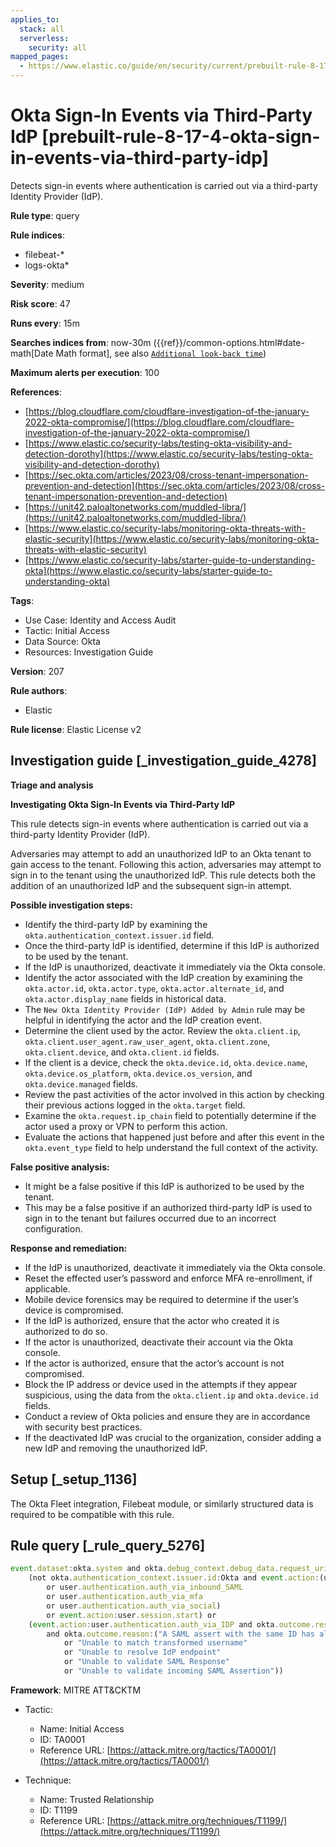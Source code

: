 ```yaml
---
applies_to:
  stack: all
  serverless:
    security: all
mapped_pages:
  - https://www.elastic.co/guide/en/security/current/prebuilt-rule-8-17-4-okta-sign-in-events-via-third-party-idp.html
---
```


# Okta Sign-In Events via Third-Party IdP [prebuilt-rule-8-17-4-okta-sign-in-events-via-third-party-idp]

Detects sign-in events where authentication is carried out via a third-party Identity Provider (IdP).

**Rule type**: query

**Rule indices**:

* filebeat-*
* logs-okta*

**Severity**: medium

**Risk score**: 47

**Runs every**: 15m

**Searches indices from**: now-30m ({{ref}}/common-options.html#date-math[Date Math format], see also [`Additional look-back time`](docs-content://solutions/security/detect-and-alert/create-detection-rule.md#rule-schedule))

**Maximum alerts per execution**: 100

**References**:

* [https://blog.cloudflare.com/cloudflare-investigation-of-the-january-2022-okta-compromise/](https://blog.cloudflare.com/cloudflare-investigation-of-the-january-2022-okta-compromise/)
* [https://www.elastic.co/security-labs/testing-okta-visibility-and-detection-dorothy](https://www.elastic.co/security-labs/testing-okta-visibility-and-detection-dorothy)
* [https://sec.okta.com/articles/2023/08/cross-tenant-impersonation-prevention-and-detection](https://sec.okta.com/articles/2023/08/cross-tenant-impersonation-prevention-and-detection)
* [https://unit42.paloaltonetworks.com/muddled-libra/](https://unit42.paloaltonetworks.com/muddled-libra/)
* [https://www.elastic.co/security-labs/monitoring-okta-threats-with-elastic-security](https://www.elastic.co/security-labs/monitoring-okta-threats-with-elastic-security)
* [https://www.elastic.co/security-labs/starter-guide-to-understanding-okta](https://www.elastic.co/security-labs/starter-guide-to-understanding-okta)

**Tags**:

* Use Case: Identity and Access Audit
* Tactic: Initial Access
* Data Source: Okta
* Resources: Investigation Guide

**Version**: 207

**Rule authors**:

* Elastic

**Rule license**: Elastic License v2

## Investigation guide [_investigation_guide_4278]

**Triage and analysis**

**Investigating Okta Sign-In Events via Third-Party IdP**

This rule detects sign-in events where authentication is carried out via a third-party Identity Provider (IdP).

Adversaries may attempt to add an unauthorized IdP to an Okta tenant to gain access to the tenant. Following this action, adversaries may attempt to sign in to the tenant using the unauthorized IdP. This rule detects both the addition of an unauthorized IdP and the subsequent sign-in attempt.

**Possible investigation steps:**

* Identify the third-party IdP by examining the `okta.authentication_context.issuer.id` field.
* Once the third-party IdP is identified, determine if this IdP is authorized to be used by the tenant.
* If the IdP is unauthorized, deactivate it immediately via the Okta console.
* Identify the actor associated with the IdP creation by examining the `okta.actor.id`, `okta.actor.type`, `okta.actor.alternate_id`, and `okta.actor.display_name` fields in historical data.
* The `New Okta Identity Provider (IdP) Added by Admin` rule may be helpful in identifying the actor and the IdP creation event.
* Determine the client used by the actor. Review the `okta.client.ip`, `okta.client.user_agent.raw_user_agent`, `okta.client.zone`, `okta.client.device`, and `okta.client.id` fields.
* If the client is a device, check the `okta.device.id`, `okta.device.name`, `okta.device.os_platform`, `okta.device.os_version`, and `okta.device.managed` fields.
* Review the past activities of the actor involved in this action by checking their previous actions logged in the `okta.target` field.
* Examine the `okta.request.ip_chain` field to potentially determine if the actor used a proxy or VPN to perform this action.
* Evaluate the actions that happened just before and after this event in the `okta.event_type` field to help understand the full context of the activity.

**False positive analysis:**

* It might be a false positive if this IdP is authorized to be used by the tenant.
* This may be a false positive if an authorized third-party IdP is used to sign in to the tenant but failures occurred due to an incorrect configuration.

**Response and remediation:**

* If the IdP is unauthorized, deactivate it immediately via the Okta console.
* Reset the effected user’s password and enforce MFA re-enrollment, if applicable.
* Mobile device forensics may be required to determine if the user’s device is compromised.
* If the IdP is authorized, ensure that the actor who created it is authorized to do so.
* If the actor is unauthorized, deactivate their account via the Okta console.
* If the actor is authorized, ensure that the actor’s account is not compromised.
* Block the IP address or device used in the attempts if they appear suspicious, using the data from the `okta.client.ip` and `okta.device.id` fields.
* Conduct a review of Okta policies and ensure they are in accordance with security best practices.
* If the deactivated IdP was crucial to the organization, consider adding a new IdP and removing the unauthorized IdP.


## Setup [_setup_1136]

The Okta Fleet integration, Filebeat module, or similarly structured data is required to be compatible with this rule.


## Rule query [_rule_query_5276]

```js
event.dataset:okta.system and okta.debug_context.debug_data.request_uri:/oauth2/v1/authorize/callback and
    (not okta.authentication_context.issuer.id:Okta and event.action:(user.authentication.auth_via_IDP
        or user.authentication.auth_via_inbound_SAML
        or user.authentication.auth_via_mfa
        or user.authentication.auth_via_social)
        or event.action:user.session.start) or
    (event.action:user.authentication.auth_via_IDP and okta.outcome.result:FAILURE
        and okta.outcome.reason:("A SAML assert with the same ID has already been processed by Okta for a previous request"
            or "Unable to match transformed username"
            or "Unable to resolve IdP endpoint"
            or "Unable to validate SAML Response"
            or "Unable to validate incoming SAML Assertion"))
```

**Framework**: MITRE ATT&CKTM

* Tactic:

    * Name: Initial Access
    * ID: TA0001
    * Reference URL: [https://attack.mitre.org/tactics/TA0001/](https://attack.mitre.org/tactics/TA0001/)

* Technique:

    * Name: Trusted Relationship
    * ID: T1199
    * Reference URL: [https://attack.mitre.org/techniques/T1199/](https://attack.mitre.org/techniques/T1199/)



